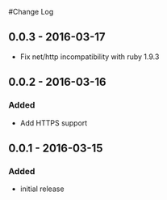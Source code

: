 #Change Log

## 0.0.3 - 2016-03-17
- Fix net/http incompatibility with ruby 1.9.3

## 0.0.2 - 2016-03-16
### Added
- Add HTTPS support

## 0.0.1 - 2016-03-15
### Added
- initial release
